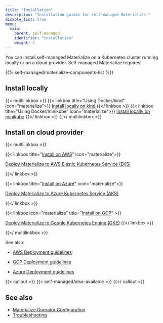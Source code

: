 ```yaml
---
title: "Installation"
description: "Installation guides for self-managed Materialize."
disable_list: true
menu:
  main:
    parent: self-managed
    identifier: "installation"
    weight: 5
---
```


You can install self-managed Materialize on a Kubernetes cluster running locally
or on a cloud provider. Self-managed Materialize requires:

{{% self-managed/materialize-components-list %}}

## Install locally

{{< multilinkbox >}}
{{< linkbox title="Using Docker/kind" icon="materialize">}}
[Install locally on kind](/self-managed/installation/install-on-local-kind/)
{{</ linkbox >}}
{{< linkbox  title="Using Docker/minikube" icon="materialize">}}
[Install locally on minikube](/self-managed/installation/install-on-local-minikube/)
{{</ linkbox >}}
{{</ multilinkbox >}}

## Install on cloud provider

{{< multilinkbox >}}

{{< linkbox title="[Install on AWS](/self-managed/installation/install-on-aws/)" icon="materialize">}}

[Deploy Materialize to AWS Elastic Kubernetes Service (EKS)](/self-managed/installation/install-on-aws/)

{{</ linkbox >}}

{{< linkbox title="[Install on Azure](/self-managed/installation/install-on-azure/)" icon="materialize">}}

[Deploy Materialize to Azure Kubernetes Service (AKS)](/self-managed/installation/install-on-azure/)

{{</ linkbox >}}

{{< linkbox icon="materialize" title="[Install on GCP](/self-managed/installation/install-on-gcp/)" >}}

[Deploy Materialize to Google Kubernetes Engine (GKE)](/self-managed/installation/install-on-gcp/)
{{</ linkbox >}}

{{</ multilinkbox >}}

See also:

- [AWS Deployment
  guidelines](/self-managed/installation/install-on-aws/appendix-deployment-guidelines/#recommended-instance-types)

- [GCP Deployment
  guidelines](/self-managed/installation/install-on-gcp/appendix-deployment-guidelines/#recommended-instance-types)

- [Azure Deployment
  guidelines](/self-managed/installation/install-on-azure/appendix-deployment-guidelines/#recommended-instance-types)

{{< callout >}}
{{< self-managed/also-available >}}
{{</ callout >}}

## See also

- [Materialize Operator Configuration](/self-managed/installation/configuration/)
- [Troubleshooting](/self-managed/installation/troubleshooting/)
